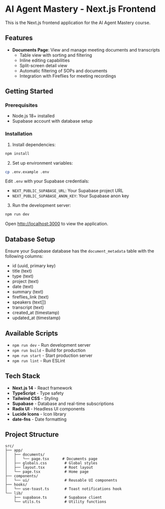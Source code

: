 
# AI Agent Mastery - Next.js Frontend

This is the Next.js frontend application for the AI Agent Mastery course.

## Features

- **Documents Page**: View and manage meeting documents and transcripts
  - Table view with sorting and filtering
  - Inline editing capabilities
  - Split-screen detail view
  - Automatic filtering of SOPs and documents
  - Integration with Fireflies for meeting recordings

## Getting Started

### Prerequisites

- Node.js 18+ installed
- Supabase account with database setup

### Installation

1. Install dependencies:
```bash
npm install
```

2. Set up environment variables:
```bash
cp .env.example .env
```

Edit `.env` with your Supabase credentials:
- `NEXT_PUBLIC_SUPABASE_URL`: Your Supabase project URL
- `NEXT_PUBLIC_SUPABASE_ANON_KEY`: Your Supabase anon key

3. Run the development server:
```bash
npm run dev
```

Open [http://localhost:3000](http://localhost:3000) to view the application.

## Database Setup

Ensure your Supabase database has the `document_metadata` table with the following columns:
- id (uuid, primary key)
- title (text)
- type (text)
- project (text)
- date (text)
- summary (text)
- fireflies_link (text)
- speakers (text[])
- transcript (text)
- created_at (timestamp)
- updated_at (timestamp)

## Available Scripts

- `npm run dev` - Run development server
- `npm run build` - Build for production
- `npm run start` - Start production server
- `npm run lint` - Run ESLint

## Tech Stack

- **Next.js 14** - React framework
- **TypeScript** - Type safety
- **Tailwind CSS** - Styling
- **Supabase** - Database and real-time subscriptions
- **Radix UI** - Headless UI components
- **Lucide Icons** - Icon library
- **date-fns** - Date formatting

## Project Structure

```
src/
├── app/
│   ├── documents/
│   │   └── page.tsx      # Documents page
│   ├── globals.css        # Global styles
│   ├── layout.tsx         # Root layout
│   └── page.tsx           # Home page
├── components/
│   └── ui/                # Reusable UI components
├── hooks/
│   └── use-toast.ts       # Toast notifications hook
└── lib/
    ├── supabase.ts        # Supabase client
    └── utils.ts           # Utility functions
```
